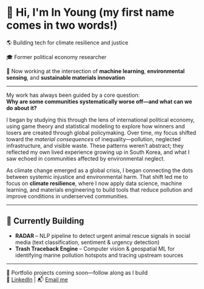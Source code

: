 # 👋 Hi, I'm In Young (my first name comes in two words!)

🌎 Building tech for climate resilience and justice

🎓 Former political economy researcher  

🔧 Now working at the intersection of **machine learning**, **environmental sensing**, and **sustainable materials innovation**  

---

My work has always been guided by a core question:  
**Why are some communities systematically worse off—and what can we do about it?**

I began by studying this through the lens of international political economy, using game theory and statistical modeling to explore how winners and losers are created through global policymaking. Over time, my focus shifted toward the *material consequences* of inequality—pollution, neglected infrastructure, and visible waste. These patterns weren’t abstract; they reflected my own lived experience growing up in South Korea, and what I saw echoed in communities affected by environmental neglect.

As climate change emerged as a global crisis, I began connecting the dots between systemic injustice and environmental harm. That shift led me to focus on **climate resilience**, where I now apply data science, machine learning, and materials engineering to build tools that reduce pollution and improve conditions in underserved communities.

---

## 🔬 Currently Building

- **RADAR** – NLP pipeline to detect urgent animal rescue signals in social media (text classification, sentiment & urgency detection)
- **Trash Traceback Engine** – Computer vision & geospatial ML for identifying marine pollution hotspots and tracing upstream sources

---

📘 Portfolio projects coming soon—follow along as I build  
🔗 [LinkedIn](https://www.linkedin.com/in/ip-biocode/) | 📬 [Email me](mailto:ip@bu.edu)
